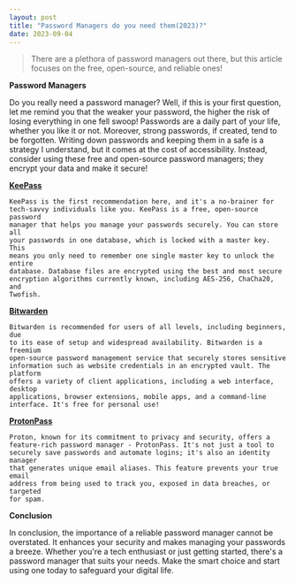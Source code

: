 ```yaml
---
layout: post
title: "Password Managers do you need them(2023)?"
date: 2023-09-04
---
```


> There are a plethora of password managers out there, but this article focuses on the free, open-source, and reliable ones!

**Password Managers**

Do you really need a password manager? Well, if this is your first 
question, let me remind you that the weaker your password, the higher the 
risk of losing everything in one fell swoop! Passwords are a daily part of 
your life, whether you like it or not. Moreover, strong passwords, if 
created, tend to be forgotten. Writing down passwords and keeping them in a 
safe is a strategy I understand, but it comes at the cost of accessibility. 
Instead, consider using these free and open-source password managers; they 
encrypt your data and make it secure!

**[KeePass](https://keepass.info)**

```
KeePass is the first recommendation here, and it's a no-brainer for 
tech-savvy individuals like you. KeePass is a free, open-source password 
manager that helps you manage your passwords securely. You can store all 
your passwords in one database, which is locked with a master key. This 
means you only need to remember one single master key to unlock the entire 
database. Database files are encrypted using the best and most secure 
encryption algorithms currently known, including AES-256, ChaCha20, and 
Twofish.
```

**[Bitwarden](https://bitwarden.com)**

```
Bitwarden is recommended for users of all levels, including beginners, due 
to its ease of setup and widespread availability. Bitwarden is a freemium 
open-source password management service that securely stores sensitive 
information such as website credentials in an encrypted vault. The platform 
offers a variety of client applications, including a web interface, desktop 
applications, browser extensions, mobile apps, and a command-line 
interface. It's free for personal use!

```

**[ProtonPass](https://proton.me/pass)**

```
Proton, known for its commitment to privacy and security, offers a 
feature-rich password manager - ProtonPass. It's not just a tool to 
securely save passwords and automate logins; it's also an identity manager 
that generates unique email aliases. This feature prevents your true email 
address from being used to track you, exposed in data breaches, or targeted 
for spam.
```

**Conclusion**

In conclusion, the importance of a reliable password manager cannot be 
overstated. It enhances your security and makes managing your passwords a 
breeze. Whether you're a tech enthusiast or just getting started, there's a 
password manager that suits your needs. Make the smart choice and start 
using one today to safeguard your digital life.




